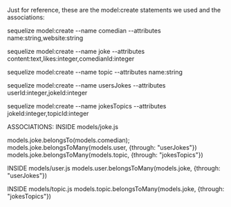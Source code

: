 Just for reference, these are the model:create statements we used and the associations:

sequelize model:create --name comedian --attributes name:string,website:string

sequelize model:create --name joke --attributes content:text,likes:integer,comedianId:integer

sequelize model:create --name topic --attributes name:string

sequelize model:create --name usersJokes --attributes userId:integer,jokeId:integer

sequelize model:create --name jokesTopics --attributes jokeId:integer,topicId:integer

ASSOCIATIONS:
INSIDE models/joke.js

models.joke.belongsTo(models.comedian);
models.joke.belongsToMany(models.user, {through: "userJokes"})
models.joke.belongsToMany(models.topic, {through: "jokesTopics"})

INSIDE models/user.js
models.user.belongsToMany(models.joke, {through: "userJokes"})

INSIDE models/topic.js
models.topic.belongsToMany(models.joke, {through: "jokesTopics"})